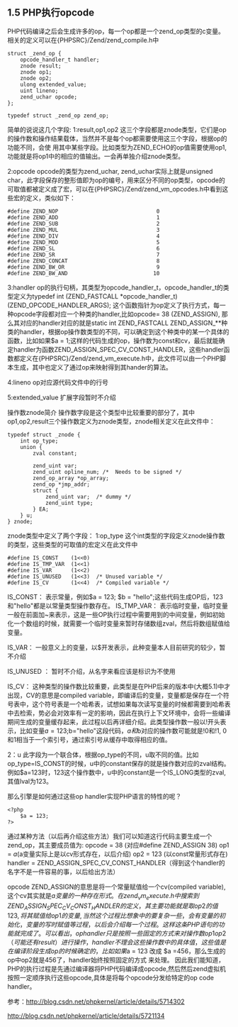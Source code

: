 1.5 PHP执行opcode
-------------
PHP代码编译之后会生成许多的op，每一个op都是一个zend_op类型的c变量。相关的定义可以在{PHPSRC}/Zend/zend_compile.h中
```
struct _zend_op {
    opcode_handler_t handler;
    znode result;
    znode op1;
    znode op2;
    ulong extended_value;
    uint lineno;
    zend_uchar opcode;
};

typedef struct _zend_op zend_op;
```
简单的说说这几个字段:
1:result,op1,op2
    这三个字段都是znode类型，它们是op的操作数和操作结果载体，当然并不是每个op都需要使用这三个字段，根据op的功能不同，会使
用其中某些字段。比如类型为ZEND_ECHO的op值需要使用op1,功能就是将op1中的相应的值输出。一会再单独介绍znode类型。
 
2:opcode
    opcode的类型为zend_uchar, zend_uchar实际上就是unsigned char，此字段保存的整形值即为op的编号，用来区分不同的op类型，opcode的可取值都被定义成了宏，可以在{PHPSRC}/Zend/zend_vm_opcodes.h中看到这些宏的定义，类似如下：
```
#define ZEND_NOP                               0
#define ZEND_ADD                               1
#define ZEND_SUB                               2
#define ZEND_MUL                               3
#define ZEND_DIV                               4
#define ZEND_MOD                               5
#define ZEND_SL                                6
#define ZEND_SR                                7
#define ZEND_CONCAT                            8
#define ZEND_BW_OR                             9
#define ZEND_BW_AND                           10
```
3:handler
    op的执行句柄，其类型为opcode_handler_t，opcode_handler_t的类型定义为typedef int (ZEND_FASTCALL *opcode_handler_t) (ZEND_OPCODE_HANDLER_ARGS); 这个函数指针为op定义了执行方式，每一种opcode字段都对应一个种类的handler,比如opcode= 38 (ZEND_ASSIGN), 那么其对应的handler对应的就是static int ZEND_FASTCALL  ZEND_ASSIGN_**种类的handler，根据op操作数类型的不同，可以确定到这个种类中的某一个具体的函数，比如如果$a = 1;这样的代码生成的op，操作数为const和cv，最后就能确定handler为函数ZEND_ASSIGN_SPEC_CV_CONST_HANDLER，这些handler函数都定义在{PHPSRC}/Zend/zend_vm_execute.h中，此文件可以由一个PHP脚本生成，其中也定义了通过op来映射得到其hander的算法。
    
4:lineno
   op对应源代码文件中的行号
 
5:extended_value
    扩展字段暂时不介绍
    
操作数znode简介 
操作数字段是这个类型中比较重要的部分了，其中op1,op2,result三个操作数定义为znode类型，znode相关定义在此文件中：
```
typedef struct _znode {
	int op_type;
	union {
		zval constant;

		zend_uint var;
		zend_uint opline_num; /*  Needs to be signed */
		zend_op_array *op_array;
		zend_op *jmp_addr;
		struct {
			zend_uint var;	/* dummy */
			zend_uint type;
		} EA;
	} u;
} znode;
```
znode类型中定义了两个字段：
1:op_type
   这个int类型的字段定义znode操作数的类型，这些类型的可取值的宏定义在此文件中
```
#define IS_CONST	(1<<0)
#define IS_TMP_VAR	(1<<1)
#define IS_VAR		(1<<2)
#define IS_UNUSED	(1<<3)	/* Unused variable */
#define IS_CV		(1<<4)	/* Compiled variable */
```

IS_CONST：
    表示常量，例如$a = 123; $b = "hello";这些代码生成OP后，123和"hello"都是以常量类型操作数存在。
IS_TMP_VAR：
    表示临时变量，临时变量一般在前面加~来表示，这是一些OP执行过程中需要用到的中间变量，例如初始化一个数组的时候，就需要一个临时变量来暂时存储数组zval，然后将数组赋值给变量。
    
IS_VAR：
     一般意义上的变量，以$开发表示，此种变量本人目前研究的较少，暂不介绍
     
IS_UNUSED ：
     暂时不介绍，从名字来看应该是标识为不使用
     
IS_CV：
     这种类型的操作数比较重要，此类型是在PHP后来的版本中(大概5.1)中才出现，CV的意思是compiled variable，即编译后的变量，变量都是保存在一个符号表中，这个符号表是一个哈希表，试想如果每次读写变量的时候都需要到哈希表中去检索，势必会对效率有一定的影响，因此在执行上下文环境中，会将一些编译期间生成的变量缓存起来，此过程以后再详细介绍。此类型操作数一般以!开头表示，比如变量$a=123;$b="hello"这段代码，$a和$b对应的操作数可能就是!0和!1, 0和1相当于一个索引号，通过索引号从缓存中取得相应的值。
 
2：u
   此字段为一个联合体，根据op_type的不同，u取不同的值。比如op_type=IS_CONST的时候，u中的constant保存的就是操作数对应的zval结构。例如$a=123时，123这个操作数中，u中的constant是一个IS_LONG类型的zval,其值lval为123。

那么引擎是如何通过这些op handler实现PHP语言的特性的呢？
```
<?php
    $a = 123;
?>
```
通过某种方法（以后再介绍这些方法）我们可以知道这行代码主要生成一个zend_op，其主要成员值为:
opcode = 38  (对应#define ZEND_ASSIGN  38)
op1       = $a ($a变量实际上是以cv形式存在，以后介绍)
op2       = 123 (以const常量形式存在)
handler = ZEND_ASSIGN_SPEC_CV_CONST_HANDLER（得到这个handler的名字不是一件容易的事，以后给出方法）
  
opcode ZEND_ASSIGN的意思是将一个常量赋值给一个cv(compiled variable),这个cv其实就是$a变量的一种存在形式。在
zend_vm_execute.h中搜索到ZEND_ASSIGN_SPEC_CV_CONST_HANDLER的定义，其主要功能就是取op2的值123,将其赋值给op1的变量,当然这个
过程比想象中的要复杂一些，会有变量的初始化，变量的写时赋值等过程，以后会介绍每一个过程。这样这条PHP语句的功能就完成了。
可以看出，op handler只是按照一些固定的方式来对操作数op1 op2（可能还有result）进行操作，handler不理会这些操作数中的具体值，
这些值是在编译阶段生成op的时候确定的，比如如果$a = 123 改成 $a =456，那么生成的op中op2就是456了，handler始终按照固定的方式
来处理。
因此我们能知道，PHP的执行过程是先通过编译器将PHP代码编译成opcode,然后然后zend虚拟机按照一定顺序执行这些opcode,具体是将每个opcode分发给特定的op code handler。

参考：http://blog.csdn.net/phpkernel/article/details/5714302

http://blog.csdn.net/phpkernel/article/details/5721134
